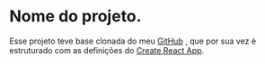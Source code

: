 # Nome do projeto.

Esse projeto teve base clonada do meu [GitHub](https://github.com/filiperochalopes/react-template) , que por sua vez é estruturado com as definições do [Create React App](https://github.com/facebook/create-react-app).
